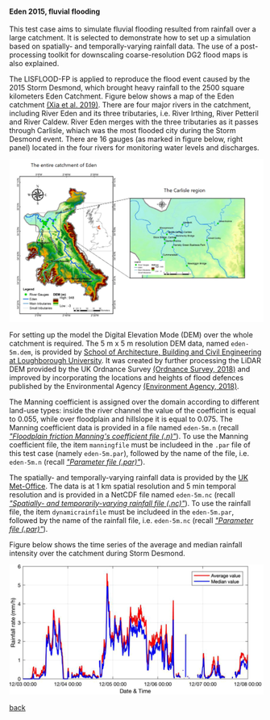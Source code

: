 #### Eden 2015, fluvial flooding

This test case aims to simulate fluvial flooding resulted from rainfall over a large catchment. It is selected to demonstrate how to set up a simulation based on spatially- and temporally-varying rainfall data. The use of a post-processing toolkit for downscaling coarse-resolution DG2 flood maps is also explained. 

The LISFLOOD-FP is applied to reproduce the flood event caused by the 2015 Storm Desmond, which brought heavy rainfall to the 2500 square kilometers Eden Catchment. Figure below shows a map of the Eden catchment [(Xia et al. 2019)](https://www.sciencedirect.com/science/article/abs/pii/S030917081930243X). There are four major rivers in the catchment, including River Eden and its three tributaries, i.e. River Irthing, River Petteril and River Caldew. River Eden merges with the three tributaries as it passes through Carlisle, whiach was the most flooded city during the Storm Desmond event. There are 16 gauges (as marked in figure below, right panel) located in the four rivers for monitoring water levels and discharges. 

![Image](/Figures/eden1.png)

For setting up the model the Digital Elevation Mode (DEM) over the whole catchment is required. The 5 m x 5 m resolution DEM data, named `eden-5m.dem`, is provided by [School of Architecture, Building and Civil Engineering at Loughborough University](https://www.lboro.ac.uk/departments/abce/). It was created by further processing the LiDAR DEM provided by the UK Ordnance Survey [(Ordnance Survey, 2018)](https://www.ordnancesurvey.co.uk/business-government/products/terrain-5) and improved by incorporating the locations and heights of flood defences published by the Environmental Agency [(Environment Agency, 2018)](https://data.gov.uk/dataset/8964d3f8-8273-4521-a4b9-3f0a268b6ecf/spatial-flood-defences-with-standardised-attributes). 

The Manning coefficient is assigned over the domain according to different land-use types: inside the river channel the value of the coefficint is equal to 0.055, while over floodplain and hillslope it is equal to 0.075. The Manning coefficient data is provided in a file named `eden-5m.n` (recall [*"Floodplain friction Manning's coefficient file (.n)"*](/Merewether1-7.md)). To use the Manning coefficient file, the item `manningfile` must be includeed in the `.par` file of this test case (namely `eden-5m.par`), followed by the name of the file, i.e. `eden-5m.n` (recall [*"Parameter file (.par)"*](https://github.com/ci1xgk/Fellowship_Webpage/blob/master/Merewether1-1.md)).   


The spatially- and temporally-varying rainfall data is provided by the [UK Met-Office](https://catalogue.ceda.ac.uk/uuid/82adec1f896af6169112d09cc1174499). The data is at 1 km spatial resolution and 5 min temporal resolution and is provided in a NetCDF file named `eden-5m.nc` (recall [*"Spatially- and temporarily-varying rainfall file (.nc)"*](/Merewether1-8.md)). To use the rainfall file, the item `dynamicrainfile` must be includeed in the `eden-5m.par`, followed by the name of the rainfall file, i.e. `eden-5m.nc` (recall [*"Parameter file (.par)"*](https://github.com/ci1xgk/Fellowship_Webpage/blob/master/Merewether1-1.md)).


Figure below shows the time series of the average and median rainfall intensity over the catchment during Storm Desmond.



![Image](/Figures/eden2.png)


[back](/LISFLOOD8.0.md)
